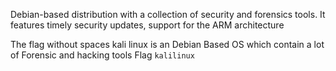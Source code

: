 Debian-based distribution with a collection of security and forensics tools. It features timely security updates, support for the ARM architecture

The flag without spaces 
kali linux is an Debian Based OS which contain a lot of Forensic and hacking tools
Flag
`kalilinux`